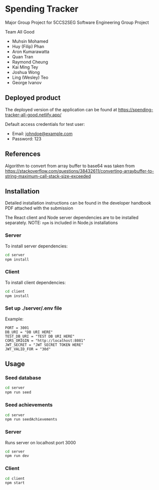 # Spending Tracker

Major Group Project for 5CCS2SEG Software Engineering Group Project

Team All Good
- Muhsin Mohamed
- Huy (Filip) Phan
- Aron Kumarawatta
- Quan Tran
- Raymond Cheung
- Kai Ming Tey
- Joshua Wong
- Ling (Wesley) Teo
- George Ivanov

## Deployed product
The deployed version of the application can be found at https://spending-tracker-all-good.netlify.app/

Default access credentials for test user:
- Email: johndoe@example.com
- Password: 123

## References
Algorithm to convert from array buffer to base64 was taken from
https://stackoverflow.com/questions/38432611/converting-arraybuffer-to-string-maximum-call-stack-size-exceeded

## Installation
Detailed installation instructions can be found in the developer handbook PDF attached with the submission

The React client and Node server dependencies are to be installed separately.
NOTE: `npm` is included in Node.js installations

### Server
To install server dependencies:
```bash
cd server
npm install
```

### Client
To install client dependencies:
```bash
cd client
npm install
```

### Set up ./server/.env file
Example:
```
PORT = 3001
DB_URI = "DB URI HERE"
TEST_DB_URI = "TEST DB URI HERE"
CORS_ORIGIN = "http://localhost:8081"
JWT_SECRET = "JWT SECRET TOKEN HERE"
JWT_VALID_FOR = "30d"
```

## Usage

### Seed database
```bash
cd server
npm run seed
```

### Seed achievements
```bash
cd server
npm run seedAchievements
```

### Server
Runs server on localhost port 3000
```bash
cd server
npm run dev
```
### Client
```bash
cd client
npm start
```
